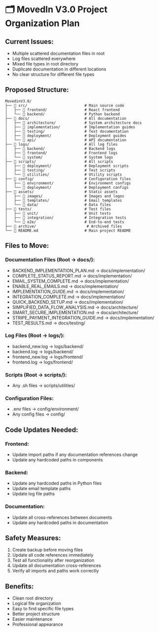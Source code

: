 # 🗂️ MovedIn V3.0 Project Organization Plan

## Current Issues:
- Multiple scattered documentation files in root
- Log files scattered everywhere
- Mixed file types in root directory
- Duplicate documentation in different locations
- No clear structure for different file types

## Proposed Structure:

```
MovedinV3.0/
├── 📁 src/                          # Main source code
│   ├── 📁 frontend/                 # React frontend
│   └── 📁 backend/                  # Python backend
├── 📁 docs/                         # All documentation
│   ├── 📁 architecture/             # System architecture docs
│   ├── 📁 implementation/           # Implementation guides
│   ├── 📁 testing/                  # Test documentation
│   ├── 📁 deployment/               # Deployment guides
│   └── 📁 api/                      # API documentation
├── 📁 logs/                         # All log files
│   ├── 📁 backend/                  # Backend logs
│   ├── 📁 frontend/                 # Frontend logs
│   └── 📁 system/                   # System logs
├── 📁 scripts/                      # All scripts
│   ├── 📁 deployment/               # Deployment scripts
│   ├── 📁 testing/                  # Test scripts
│   └── 📁 utilities/                # Utility scripts
├── 📁 config/                       # Configuration files
│   ├── 📁 environment/              # Environment configs
│   └── 📁 deployment/               # Deployment configs
├── 📁 assets/                       # Static assets
│   ├── 📁 images/                   # Images and logos
│   ├── 📁 templates/                # Email templates
│   └── 📁 data/                     # Data files
├── 📁 tests/                        # Test files
│   ├── 📁 unit/                     # Unit tests
│   ├── 📁 integration/              # Integration tests
│   └── 📁 e2e/                      # End-to-end tests
├── 📁 archive/                       # Archived files
└── 📁 README.md                     # Main project README
```

## Files to Move:

### Documentation Files (Root → docs/):
- BACKEND_IMPLEMENTATION_PLAN.md → docs/implementation/
- COMPLETE_STATUS_REPORT.md → docs/implementation/
- EMAIL_SYSTEM_COMPLETE.md → docs/implementation/
- ENABLE_REAL_EMAILS.md → docs/implementation/
- IMPLEMENTATION_GUIDE.md → docs/implementation/
- INTEGRATION_COMPLETE.md → docs/implementation/
- QUICK_BACKEND_SETUP.md → docs/implementation/
- SIMPLIFIED_DATA_FLOW_ANALYSIS.md → docs/architecture/
- SMART_SECURE_IMPLEMENTATION.md → docs/architecture/
- STRIPE_PAYMENT_INTEGRATION_GUIDE.md → docs/implementation/
- TEST_RESULTS.md → docs/testing/

### Log Files (Root → logs/):
- backend_new.log → logs/backend/
- backend.log → logs/backend/
- frontend_new.log → logs/frontend/
- frontend.log → logs/frontend/

### Scripts (Root → scripts/):
- Any .sh files → scripts/utilities/

### Configuration Files:
- .env files → config/environment/
- Any config files → config/

## Code Updates Needed:

### Frontend:
- Update import paths if any documentation references change
- Update any hardcoded paths in components

### Backend:
- Update any hardcoded paths in Python files
- Update email template paths
- Update log file paths

### Documentation:
- Update all cross-references between documents
- Update any hardcoded paths in documentation

## Safety Measures:
1. Create backup before moving files
2. Update all code references immediately
3. Test all functionality after reorganization
4. Update all documentation cross-references
5. Verify all imports and paths work correctly

## Benefits:
- Clean root directory
- Logical file organization
- Easy to find specific file types
- Better project structure
- Easier maintenance
- Professional appearance
